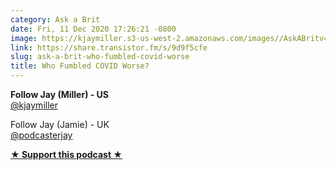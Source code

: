 ```yaml
---
category: Ask a Brit
date: Fri, 11 Dec 2020 17:26:21 -0800
image: https://kjaymiller.s3-us-west-2.amazonaws.com/images//AskABritv4.png
link: https://share.transistor.fm/s/9d9f5cfe
slug: ask-a-brit-who-fumbled-covid-worse
title: Who Fumbled COVID Worse?
---
```


<p><strong>Follow Jay (Miller) - US<br /></strong><a href="https://twitter.com/kjaymiller">@kjaymiller</a><strong></strong></p><p>Follow Jay (Jamie) - UK<br /><a href="https://twitter.com/podcasterjay">@podcasterjay</a></p><p><strong><a href="https://ko-fi.com/jayandjaymedia" rel="payment" title="★ Support this podcast ★">★ Support this podcast ★</a></strong></p>